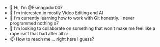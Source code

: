 - 👋 Hi, I’m @Esmagador007
- 👀 I’m interested in mostly Video Editing and AI
- 🌱 I’m currently learning how to work with Git honestly. I never programmed nothing o7
- 💞️ I’m looking to collaborate on something that won't make me feel like a rope isn't that bad after all c:
- 📫 How to reach me ... right here I guess?

<!---
Esmagador007/Esmagador007 is a ✨ special ✨ repository because its `README.md` (this file) appears on your GitHub profile.
You can click the Preview link to take a look at your changes.
--->
